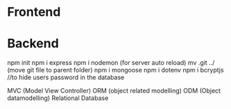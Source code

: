 # Frontend

# Backend

npm init
npm i express
npm i nodemon (for server auto reload)
mv .git ../ (move git file to parent folder)
npm i mongoose
npm i dotenv
npm i bcryptjs //to hide users password in the database

MVC (Model View Controller)
ORM (object related modelling)
ODM (Object datamodelling)
Relational Database
